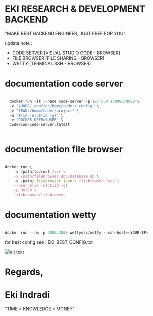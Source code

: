 # EKI RESEARCH & DEVELOPMENT BACKEND

"MAKE BEST BACKEND ENGINEER, JUST FREE FOR YOU"


update note : 
- CODE SERVER [VISUAL STUDIO CODE - BROWSER]
- FILE BROWSER [FILE SHARING - BROWSER]
- WETTY [TERMINAL SSH - BROWSER]



# documentation code server

```ts

  docker run -it --name code-server -p 127.0.0.1:8080:8080 \
  -v "$HOME/.config:/home/coder/.config" \
  -v "$PWD:/home/coder/project" \
  -u "$(id -u):$(id -g)" \
  -e "DOCKER_USER=$USER" \
  codercom/code-server:latest
  
```


# documentation file browser

```ts

docker run \
    -v /path/to/root:/srv \
    -v /path/filebrowser.db:/database.db \
    -v /path/.filebrowser.json:/.filebrowser.json \
    --user $(id -u):$(id -g)
    -p 80:80 \
    filebrowser/filebrowser

```



# documentation wetty

```ts

docker run --rm -p 3000:3000 wettyoss/wetty --ssh-host=<YOUR-IP>

```


for best config see : EKI_BEST_CONFIG.txt


![alt text](http://url/to/img.png)


# Regards,

# Eki Indradi
"TIME > KNOWLEDGE > MONEY".





